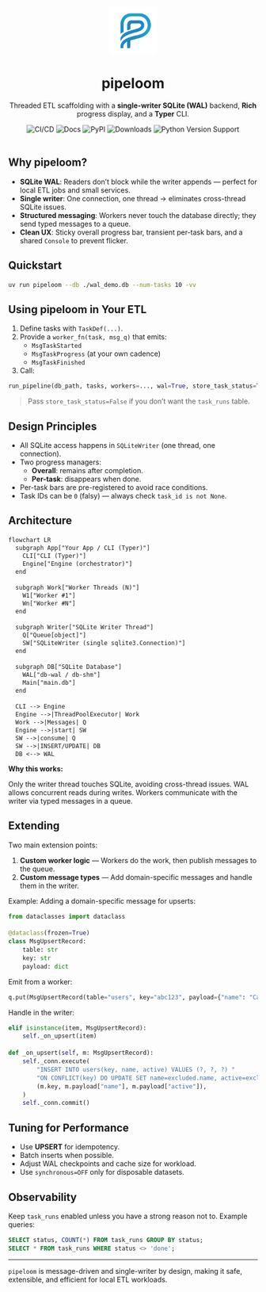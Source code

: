 <div align="center">
    <img alt="pipeloom" title="pipeloom" width="96" src="docs/assets/logo.png">
    <h1>pipeloom</h1>
    <p>Threaded ETL scaffolding with a <strong>single-writer SQLite (WAL)</strong> backend, <strong>Rich</strong> progress display, and a <strong>Typer</strong> CLI.</p>
</div>

<div align="center">
    <img alt="CI/CD" src="https://github.com/geocoug/pipeloom/actions/workflows/ci-cd.yaml/badge.svg">
    <img alt="Docs" src="https://readthedocs.org/projects/pipeloom/badge/?version=latest">
    <img alt="PyPI" src="https://img.shields.io/pypi/v/pipeloom.svg">
    <img alt="Downloads" src="https://img.shields.io/pypi/dm/pipeloom.svg?label=pypi%20downloads">
    <img alt="Python Version Support" src="https://img.shields.io/pypi/pyversions/pipeloom.svg">
</div>

<br />

## Why pipeloom?

- **SQLite WAL**: Readers don’t block while the writer appends — perfect for local ETL jobs and small services.
- **Single writer**: One connection, one thread → eliminates cross-thread SQLite issues.
- **Structured messaging**: Workers never touch the database directly; they send typed messages to a queue.
- **Clean UX**: Sticky overall progress bar, transient per-task bars, and a shared `Console` to prevent flicker.

## Quickstart

```bash
uv run pipeloom --db ./wal_demo.db --num-tasks 10 -vv
```

## Using pipeloom in Your ETL

1. Define tasks with `TaskDef(...)`.
2. Provide a `worker_fn(task, msg_q)` that emits:
   - `MsgTaskStarted`
   - `MsgTaskProgress` (at your own cadence)
   - `MsgTaskFinished`
3. Call:

```python
run_pipeline(db_path, tasks, workers=..., wal=True, store_task_status=True)
```

> Pass `store_task_status=False` if you don’t want the `task_runs` table.

## Design Principles

- All SQLite access happens in `SQLiteWriter` (one thread, one connection).
- Two progress managers:
  - **Overall**: remains after completion.
  - **Per-task**: disappears when done.
- Per-task bars are pre-registered to avoid race conditions.
- Task IDs can be `0` (falsy) — always check `task_id is not None`.

## Architecture

```mermaid
flowchart LR
  subgraph App["Your App / CLI (Typer)"]
    CLI["CLI (Typer)"]
    Engine["Engine (orchestrator)"]
  end

  subgraph Work["Worker Threads (N)"]
    W1["Worker #1"]
    Wn["Worker #N"]
  end

  subgraph Writer["SQLite Writer Thread"]
    Q["Queue[object]"]
    SW["SQLiteWriter (single sqlite3.Connection)"]
  end

  subgraph DB["SQLite Database"]
    WAL["db-wal / db-shm"]
    Main["main.db"]
  end

  CLI --> Engine
  Engine -->|ThreadPoolExecutor| Work
  Work -->|Messages| Q
  Engine -->|start| SW
  SW -->|consume| Q
  SW -->|INSERT/UPDATE| DB
  DB <--> WAL
```

**Why this works:**

Only the writer thread touches SQLite, avoiding cross-thread issues. WAL allows concurrent reads during writes. Workers communicate with the writer via typed messages in a queue.

## Extending

Two main extension points:

1. **Custom worker logic** — Workers do the work, then publish messages to the queue.
2. **Custom message types** — Add domain-specific messages and handle them in the writer.

Example: Adding a domain-specific message for upserts:

```python
from dataclasses import dataclass

@dataclass(frozen=True)
class MsgUpsertRecord:
    table: str
    key: str
    payload: dict
```

Emit from a worker:

```python
q.put(MsgUpsertRecord(table="users", key="abc123", payload={"name": "Caleb", "active": 1}))
```

Handle in the writer:

```python
elif isinstance(item, MsgUpsertRecord):
    self._on_upsert(item)

def _on_upsert(self, m: MsgUpsertRecord):
    self._conn.execute(
        "INSERT INTO users(key, name, active) VALUES (?, ?, ?) "
        "ON CONFLICT(key) DO UPDATE SET name=excluded.name, active=excluded.active",
        (m.key, m.payload["name"], m.payload["active"]),
    )
    self._conn.commit()
```

## Tuning for Performance

- Use **UPSERT** for idempotency.
- Batch inserts when possible.
- Adjust WAL checkpoints and cache size for workload.
- Use `synchronous=OFF` only for disposable datasets.

## Observability

Keep `task_runs` enabled unless you have a strong reason not to. Example queries:

```sql
SELECT status, COUNT(*) FROM task_runs GROUP BY status;
SELECT * FROM task_runs WHERE status <> 'done';
```

---

`pipeloom` is message-driven and single-writer by design, making it safe, extensible, and efficient for local ETL workloads.

